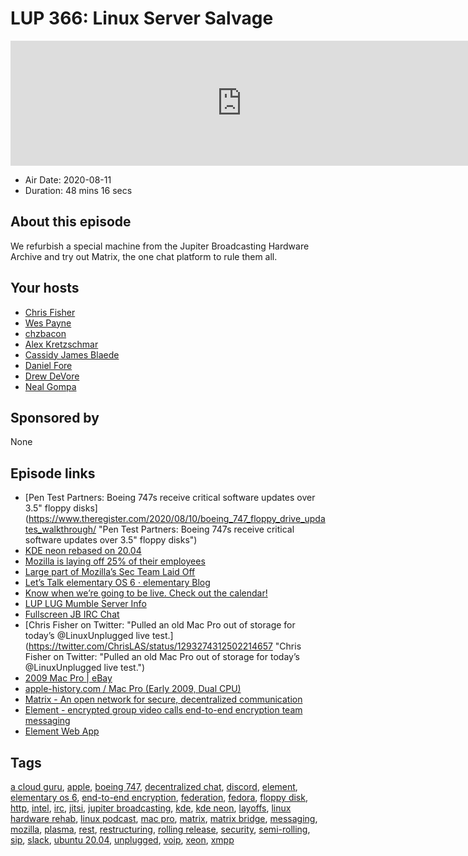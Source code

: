 # LUP 366: Linux Server Salvage

<iframe src="https://player.fireside.fm/v2/RUkczH-V+sVd0G0ot?theme=dark" width="740" height="200" frameborder="0" scrolling="no"></iframe>

* Air Date: 2020-08-11
* Duration: 48 mins 16 secs

## About this episode

We refurbish a special machine from the Jupiter Broadcasting Hardware Archive and try out Matrix, the one chat platform to rule them all.

## Your hosts
* [Chris Fisher](https://linuxunplugged.com/hosts/chrislas)
* [Wes Payne](https://linuxunplugged.com/hosts/wes)
* [chzbacon](https://linuxunplugged.com/hosts/chzbacon)
* [Alex Kretzschmar](https://linuxunplugged.com/guests/alexktz)
* [Cassidy James Blaede](https://linuxunplugged.com/guests/cassidyjames)
* [Daniel Fore](https://linuxunplugged.com/guests/danielfore)
* [Drew DeVore](https://linuxunplugged.com/guests/drewdevore)
* [Neal Gompa](https://linuxunplugged.com/guests/nealgompa)

## Sponsored by

None



## Episode links

  * [Pen Test Partners: Boeing 747s receive critical software updates over 3.5" floppy disks](https://www.theregister.com/2020/08/10/boeing_747_floppy_drive_updates_walkthrough/ "Pen Test Partners: Boeing 747s receive critical software updates over 3.5" floppy disks")
  * [KDE neon rebased on 20.04](https://blog.neon.kde.org/index.php/2020/08/10/kde-neon-rebased-on-20-04/ "KDE neon rebased on 20.04")
  * [Mozilla is laying off 25% of their employees](https://blog.mozilla.org/blog/2020/08/11/changing-world-changing-mozilla/ "Mozilla is laying off 25% of their employees")
  * [Large part of Mozilla’s Sec Team Laid Off](https://twitter.com/campuscodi/status/1293200453736570881?s=1 "Large part of Mozilla’s Sec Team Laid Off")
  * [Let’s Talk elementary OS 6 ⋅ elementary Blog](https://blog.elementary.io/updates-for-july-2020/ "Let’s Talk elementary OS 6 ⋅ elementary Blog")
  * [Know when we’re going to be live. Check out the calendar!](https://www.jupiterbroadcasting.com/release-calendar/ "Know when we’re going to be live. Check out the calendar!")
  * [LUP LUG Mumble Server Info](https://linuxunplugged.com/mumble "LUP LUG Mumble Server Info")
  * [Fullscreen JB IRC Chat](https://bit.ly/jupiterchat "Fullscreen JB IRC Chat")
  * [Chris Fisher on Twitter: "Pulled an old Mac Pro out of storage for today’s @LinuxUnplugged live test.](https://twitter.com/ChrisLAS/status/1293274312502214657 "Chris Fisher on Twitter: "Pulled an old Mac Pro out of storage for today’s @LinuxUnplugged live test.")
  * [2009 Mac Pro | eBay](https://www.ebay.com/sch/i.html?_from=R40&_trksid=p2380057.m570.l1313&_nkw=2009+Mac+Pro&_sacat=0 "2009 Mac Pro | eBay")
  * [apple-history.com / Mac Pro (Early 2009, Dual CPU)](https://apple-history.com/mac_pro_early_09_2 "apple-history.com / Mac Pro \(Early 2009, Dual CPU\)")
  * [Matrix - An open network for secure, decentralized communication](https://matrix.org/ "Matrix - An open network for secure, decentralized communication")
  * [Element - encrypted group video calls end-to-end encryption team messaging](https://element.io/ "Element - encrypted group video calls end-to-end encryption team messaging")
  * [Element Web App](https://app.element.io/#/welcome "Element Web App")



## Tags

[a cloud guru](https://linuxunplugged.com/tags/a%20cloud%20guru), [apple](https://linuxunplugged.com/tags/apple), [boeing 747](https://linuxunplugged.com/tags/boeing%20747), [decentralized chat](https://linuxunplugged.com/tags/decentralized%20chat), [discord](https://linuxunplugged.com/tags/discord), [element](https://linuxunplugged.com/tags/element), [elementary os 6](https://linuxunplugged.com/tags/elementary%20os%206), [end-to-end encryption](https://linuxunplugged.com/tags/end-to-end%20encryption), [federation](https://linuxunplugged.com/tags/federation), [fedora](https://linuxunplugged.com/tags/fedora), [floppy disk](https://linuxunplugged.com/tags/floppy%20disk), [http](https://linuxunplugged.com/tags/http), [intel](https://linuxunplugged.com/tags/intel), [irc](https://linuxunplugged.com/tags/irc), [jitsi](https://linuxunplugged.com/tags/jitsi), [jupiter broadcasting](https://linuxunplugged.com/tags/jupiter%20broadcasting), [kde](https://linuxunplugged.com/tags/kde), [kde neon](https://linuxunplugged.com/tags/kde%20neon), [layoffs](https://linuxunplugged.com/tags/layoffs), [linux hardware rehab](https://linuxunplugged.com/tags/linux%20hardware%20rehab), [linux podcast](https://linuxunplugged.com/tags/linux%20podcast), [mac pro](https://linuxunplugged.com/tags/mac%20pro), [matrix](https://linuxunplugged.com/tags/matrix), [matrix bridge](https://linuxunplugged.com/tags/matrix%20bridge), [messaging](https://linuxunplugged.com/tags/messaging), [mozilla](https://linuxunplugged.com/tags/mozilla), [plasma](https://linuxunplugged.com/tags/plasma), [rest](https://linuxunplugged.com/tags/rest), [restructuring](https://linuxunplugged.com/tags/restructuring), [rolling release](https://linuxunplugged.com/tags/rolling%20release), [security](https://linuxunplugged.com/tags/security), [semi-rolling](https://linuxunplugged.com/tags/semi-rolling), [sip](https://linuxunplugged.com/tags/sip), [slack](https://linuxunplugged.com/tags/slack), [ubuntu 20.04](https://linuxunplugged.com/tags/ubuntu%2020.04), [unplugged](https://linuxunplugged.com/tags/unplugged), [voip](https://linuxunplugged.com/tags/voip), [xeon](https://linuxunplugged.com/tags/xeon), [xmpp](https://linuxunplugged.com/tags/xmpp)